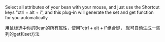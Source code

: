 Select all attributes of your bean with your mouse, and
just use the Shortcut keys "ctrl + alt + i",
and this plug-in will generate the set and get function for you automatically


用鼠标选中你的Bean的所有属性，使用"ctrl + alt + i"组合键，
就可自动生成一些列的get和set方法
